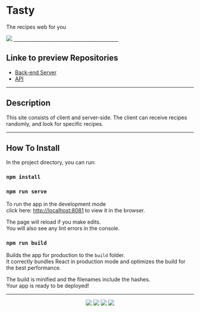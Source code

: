 
# Tasty

The recipes web for you

<img src="https://res.cloudinary.com/dfgjujaok/image/upload/v1613388480/Screenshot_5_f1uxrb.jpg"   />
____________________________________________


## Linke to preview Repositories

- [Back-end Server](https://github.com/SISE-Web-Development-Environments/assignment-3-2-yarin-dana)
- [API](https://app.swaggerhub.com/apis-docs/danaSror/Assigment3.1/1.0.0)

---

##  Description

 This site consists of client and server-side. 
 The client can receive recipes randomly, and look for specific recipes.

---

##  How To Install



In the project directory, you can run:

### `npm install`
### `npm run serve`

To run the app in the development mode<br>
click here:  [http://localhost:8081](http://localhost:8081) to view it in the browser.<br>

The page will reload if you make edits.<br>
You will also see any lint errors in the console.

### `npm run build`

Builds the app for production to the `build` folder.<br>
It correctly bundles React in production mode and optimizes the build for the best performance.

The build is minified and the filenames include the hashes.<br>
Your app is ready to be deployed!

---
<p align="center">
<img src="https://res.cloudinary.com/dfgjujaok/image/upload/v1613388480/Screenshot_9_x3qjax.jpg"   />


<img src="https://res.cloudinary.com/dfgjujaok/image/upload/v1613388479/Screenshot_8_ftzuk9.jpg"   />


<img src="https://res.cloudinary.com/dfgjujaok/image/upload/v1613388481/Screenshot_10_ya8t2s.jpg"   />

<img src="https://res.cloudinary.com/dfgjujaok/image/upload/v1613388480/Screenshot_11_jpashk.jpg"   />
</p>
